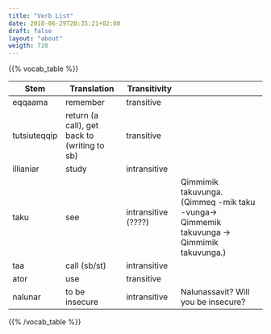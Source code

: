 ```yaml
---
title: "Verb List"
date: 2018-06-29T20:35:21+02:00
draft: false
layout: "about"
weigth: 720
---
```

{{% vocab_table %}}

| Stem         | Translation                                  | Transitivity        |                                                                                           |
|--------------|----------------------------------------------|---------------------|-------------------------------------------------------------------------------------------|
| eqqaama      | remember                                     | transitive          |                                                                                           |
| tutsiuteqqip | return (a call), get back to (writing to sb) | transitive          |                                                                                           |
| illianiar    | study                                        | intransitive        |                                                                                           |
| taku         | see                                          | intransitive (????) | Qimmimik takuvunga. (Qimmeq -mik taku -vunga-> Qimmemik takuvunga -> Qimmimik takuvunga.) |
| taa          | call (sb/st)                                 | intransitive        |                                                                                           |
| ator         | use                                          | transitive          |                                                                                           |
| nalunar      | to be insecure                               | intransitive        | Nalunassavit? Will you be insecure?                                                       |
{{% /vocab_table %}}